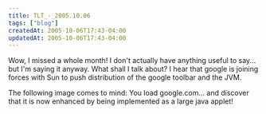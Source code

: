 ```yaml
---
title: TLT_-_2005.10.06
tags: ["blog"]
createdAt: 2005-10-06T17:43-04:00
updatedAt: 2005-10-06T17:43-04:00
---
```


Wow, I missed a whole month! I don't actually have anything useful to say... but I'm saying it anyway. What shall I talk about? I hear that google is joining forces with Sun to push distribution of the google toolbar and the JVM.

The following image comes to mind: You load google.com... and discover that it is now enhanced by being implemented as a large java applet!

